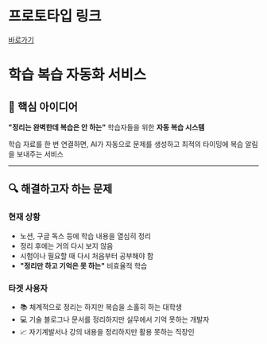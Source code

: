 # 프로토타입 링크

[바로가기](https://memoriis.lovable.app)


# **학습 복습 자동화 서비스**

## **🎯 핵심 아이디어**

**"정리는 완벽한데 복습은 안 하는"** 학습자들을 위한 **자동 복습 시스템**

학습 자료를 한 번 연결하면, AI가 자동으로 문제를 생성하고 최적의 타이밍에 복습 알림을 보내주는 서비스

---

## **🔍 해결하고자 하는 문제**

### **현재 상황**

- 노션, 구글 독스 등에 학습 내용을 열심히 정리
- 정리 후에는 거의 다시 보지 않음
- 시험이나 필요할 때 다시 처음부터 공부해야 함
- **"정리만 하고 기억은 못 하는"** 비효율적 학습

### **타겟 사용자**

- 📚 체계적으로 정리는 하지만 복습을 소홀히 하는 대학생
- 💻 기술 블로그나 문서를 정리하지만 실무에서 기억 못하는 개발자
- 📈 자기계발서나 강의 내용을 정리하지만 활용 못하는 직장인
